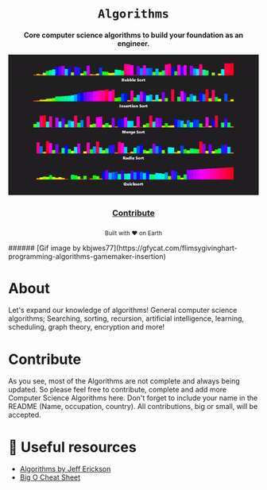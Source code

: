 <div align="center">

  <h1><code>Algorithms</code></h1>

  <strong>Core computer science algorithms to build your foundation as an engineer.</strong>

<p> <img src="https://github.com/unobatbayar/algorithms/blob/master/images/project7.gif" alt="By kbjwes77"> </p>
  <h3>
    <a href="https://github.com/unobatbayar/Algorithms/pull/new/master">Contribute</a>
  </h3>

  <sub>Built with ❤️️ on Earth</sub>
</div>
###### [Gif image by kbjwes77](https://gfycat.com/flimsygivinghart-programming-algorithms-gamemaker-insertion)

# About
Let's expand our knowledge of algorithms! General computer science algorithms; Searching, sorting, recursion, artificial intelligence, learning, scheduling, graph theory, encryption and more!

# Contribute
As you see, most of the Algorithms are not complete and always being updated. So please feel free to contribute, complete and add more Computer Science Algorithms here. Don't forget to include your name in the README (Name, occupation, country). All contributions, big or small, will be accepted.

# 👟 Useful resources
 - [Algorithms by Jeff Erickson](http://jeffe.cs.illinois.edu/teaching/algorithms/book/Algorithms-JeffE.pdf)
 - [Big O Cheat Sheet](https://www.bigocheatsheet.com/)
